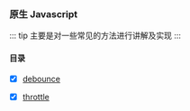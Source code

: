 ### 原生 Javascript

::: tip
主要是对一些常见的方法进行讲解及实现
:::

#### 目录

- [x] [debounce](./debounce/README.md)

- [x] [throttle](./throttle/README.md)
